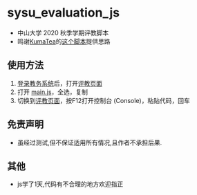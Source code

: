 # sysu_evaluation_js

* 中山大学 2020 秋季学期评教脚本
* 鸣谢[KumaTea](https://github.com/KumaTea)的[这个脚本](https://github.com/KumaTea/SYSU-Student-Evaluation)提供思路

## 使用方法
1. [登录教务系统](https://jwxt.sysu.edu.cn/)后，打开[评教页面](https://jwxt.sysu.edu.cn/jwxt/mk/evaluation/#/evaluation)
2. 打开 [main.js](./main.js)，全选，复制
3. 切换到[评教页面](https://jwxt.sysu.edu.cn/jwxt/mk/evaluation/#/evaluation)，按F12打开控制台 (Console)，粘贴代码，回车


## 免责声明
* 虽经过测试,但不保证适用所有情况,且作者不承担后果.

## 其他
* js学了1天,代码有不合理的地方欢迎指正
